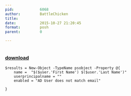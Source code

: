 ```yaml
---
pid:            6068
author:         BattleChicken
title:          
date:           2015-10-27 21:20:45
format:         posh
parent:         0

---
```


# 

### [download](Scripts\6068.ps1)



```posh
$results = New-Object -TypeName psobject -Property @{
    name =  "$($user.'First Name') $($user.'Last Name')"
    userprincipalname = ""
    enabled = "AD User does not match email"

}
```
